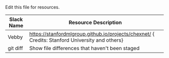 Edit this file for resources.

| Slack Name |  Resource Description |
| --- | --- |
| Vebby | https://stanfordmlgroup.github.io/projects/chexnet/ { Credits: Stanford University and others} |
| git diff | Show file differences that haven't been staged |
